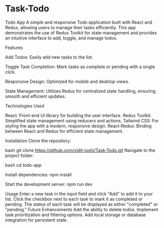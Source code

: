 # Task-Todo
Todo App
A simple and responsive Todo application built with React and Redux, allowing users to manage their tasks efficiently. This app demonstrates the use of Redux Toolkit for state management and provides an intuitive interface to add, toggle, and manage todos.

Features

Add Todos: Easily add new tasks to the list.

Toggle Task Completion: Mark tasks as complete or pending with a single click.

Responsive Design: Optimized for mobile and desktop views.

State Management: Utilizes Redux for centralized state handling, ensuring smooth and efficient updates.

Technologies Used

React: Front-end UI library for building the user interface.
Redux Toolkit: Simplified state management using reducers and actions.
Tailwind CSS: For styling the app with a modern, responsive design.
React-Redux: Binding between React and Redux for efficient state management.


Installation
Clone the repository:

bash
git clone https://github.com/vidit-joshi/Task-Todo.git
Navigate to the project folder:

bash
cd todo-app

Install dependencies:
npm install

Start the development server:
npm run dev

Usage
Enter a new task in the input field and click "Add" to add it to your list.
Click the checkbox next to each task to mark it as completed or pending.
The status of each task will be displayed as either "completed" or "pending."
Future Enhancements
Add the ability to delete todos.
Implement task prioritization and filtering options.
Add local storage or database integration for persistent state.
